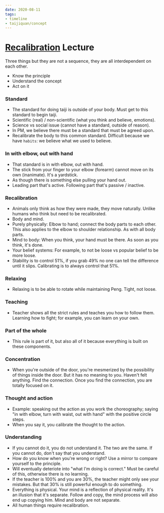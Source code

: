 ```yaml
---
date: 2020-08-11
tags:
- timeline
- taijiquan/concept
---
```


# [Recalibration](http://practicalmethod.com/2015/01/recalibration/) Lecture

Three things but they are not a sequence, they are all interdependent on each other.

* Know the principle
* Understand the concept
* Act on it

### Standard
* The standard for doing taiji is outside of your body. Must get to this standard to begin taiji.
* Scientific (real) / non-scientific (what you think and believe, emotions).
* Science vs social issue (cannot have a standard, outside of reason).
* In PM, we believe there must be a standard that must be agreed upon.
* Recalibrate the body to this common standard. Difficult because we have `habits`: we believe what we used to believe.

### In with elbow, out with hand
* That standard is in with elbow, out with hand.
* The stick from your finger to your elbow (forearm) cannot move on its own (inanimate). It's a yardstick.
* As though there is something else pulling your hand out.
* Leading part that's active. Following part that's passive / inactive.

### Recalibration
* Animals only think as how they were made, they move naturally. Unlike humans who think but need to be recalibrated.
* Body and mind.
* Purely physically: Elbow to hand; connect the body parts to each other. This also applies to the elbow to shoulder relationship. As with all body parts.
* Mind to body: When you think, your hand must be there. As soon as you think, it's done.
* Your belief systems: For example, to not be loose vs popular belief to be more loose.
* Stability is to control 51%, if you grab 49% no one can tell the difference until it slips. Calibrating is to always control that 51%.

### Relaxing
* Relaxing is to be able to rotate while maintaining Peng. Tight, not loose.

### Teaching
* Teacher shows all the strict rules and teaches you how to follow them. Learning how to fight; for example, you can learn on your own.

### Part of the whole
* This rule is part of it, but also all of it because everything is built on these components.

### Concentration
* When you're outside of the door, you're mesmerized by the possibility of things inside the door. But it has no meaning to you. Haven't felt anything. Find the connection. Once you find the connection, you are totally focused on it.

### Thought and action
* Example: speaking out the action as you work the choreography; saying "in with elbow, turn with waist, out with hand" with the positive circle steps.
* When you say it, you calibrate the thought to the action.

### Understanding
* If you cannot do it, you do not understand it. The two are the same. If you cannot do, don't say that you understand.
* How do you know when you're wrong or right? Use a mirror to compare yourself to the principle.
* Will eventually deteriote into "what I'm doing is correct." Must be careful of this, otherwise there is no learning.
* If the teacher is 100% and you are 30%, the teacher might only see your mistakes. But that 30% is still powerful enough to do something.
* Everything is physical. Your mind is a reflection of physical reality. It's an illusion that it's separate. Follow and copy, the mind process will also end up copying him. Mind and body are not separate.
* All human things require recalibration.
